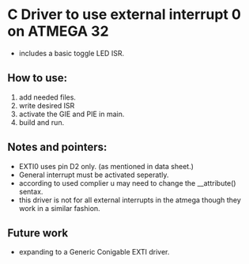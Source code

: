 # C Driver to use external interrupt 0 on ATMEGA 32
- includes a basic toggle LED ISR. 

## How to use: 
 1. add needed files.
 2. write desired ISR
 3. activate the GIE and PIE in main. 
 4. build and run. 

## Notes and pointers: 
- EXTI0 uses pin D2 only. (as mentioned in data sheet.)
- General interrupt must be activated seperatly. 
- according to used complier u may need to change the __attribute() sentax. 
- this driver is not for all external interrupts in the atmega though they work in a similar fashion. 

## Future work
- expanding to a Generic Conigable EXTI driver. 
